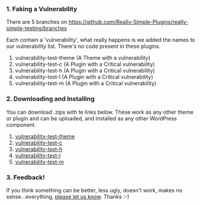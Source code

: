 ### 1. Faking a Vulnerability

There are 5 branches on https://github.com/Really-Simple-Plugins/really-simple-testing/branches

Each contain a 'vulnerability', what really happens is we added the names to our vulnerability list. There's no code present in these plugins.

1. vulnerability-test-theme (A Theme with a vulnerability)
2. vulnerability-test-c (A Plugin with a Critical vulnerability)
3. vulnerability-test-h (A Plugin with a Critical vulnerability)
4. vulnerability-test-l (A Plugin with a Critical vulnerability)
5. vulnerability-test-m (A Plugin with a Critical vulnerability)

### 2. Downloading and Installing

You can download .zips with te links below. These work as any other theme or plugin and can be uploaded, and installed as any other WordPress component.

1. [vulnerability-test-theme](https://github.com/Really-Simple-Plugins/really-simple-testing/archive/refs/heads/vulnerability-test-theme.zip)
2. [vulnerability-test-c](https://github.com/Really-Simple-Plugins/really-simple-testing/archive/refs/heads/vulnerability-test-h.zip
)
3. [vulnerability-test-h](https://github.com/Really-Simple-Plugins/really-simple-testing/archive/refs/heads/vulnerability-test-h.zip
)
4. [vulnerability-test-l](https://github.com/Really-Simple-Plugins/really-simple-testing/archive/refs/heads/vulnerability-test-h.zip
)
5. [vulnerability-test-m](https://github.com/Really-Simple-Plugins/really-simple-testing/archive/refs/heads/vulnerability-test-h.zip
)

### 3. Feedback!

If you think something can be better, less ugly, doesn't work, makes no sense...everything, [please let us know](https://really-simple-ssl.com/beta-feedback/). Thanks :-)
